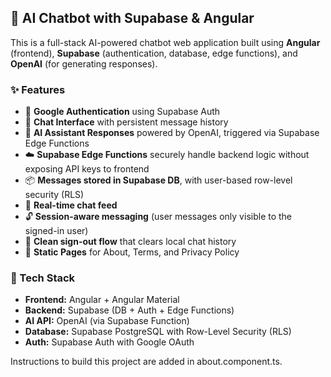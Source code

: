 ## 🧠 AI Chatbot with Supabase & Angular

This is a full-stack AI-powered chatbot web application built using **Angular** (frontend), **Supabase** (authentication, database, edge functions), and **OpenAI** (for generating responses).

### ✨ Features

* 🔐 **Google Authentication** using Supabase Auth
* 💬 **Chat Interface** with persistent message history
* 🧠 **AI Assistant Responses** powered by OpenAI, triggered via Supabase Edge Functions
* ☁️ **Supabase Edge Functions** securely handle backend logic without exposing API keys to frontend
* 📦 **Messages stored in Supabase DB**, with user-based row-level security (RLS)
* 🔄 **Real-time chat feed**
* 🔓 **Session-aware messaging** (user messages only visible to the signed-in user)
* 🚪 **Clean sign-out flow** that clears local chat history
* 📄 **Static Pages** for About, Terms, and Privacy Policy

### 🧱 Tech Stack

* **Frontend:** Angular + Angular Material
* **Backend:** Supabase (DB + Auth + Edge Functions)
* **AI API:** OpenAI (via Supabase Function)
* **Database:** Supabase PostgreSQL with Row-Level Security (RLS)
* **Auth:** Supabase Auth with Google OAuth

Instructions to build this project are added in about.component.ts.


